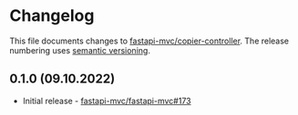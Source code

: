 # Changelog

This file documents changes to [fastapi-mvc/copier-controller](https://github.com/fastapi-mvc/copier-controller). The release numbering uses [semantic versioning](http://semver.org).


## 0.1.0 (09.10.2022)

* Initial release - [fastapi-mvc/fastapi-mvc#173](https://github.com/fastapi-mvc/fastapi-mvc/issues/173)
